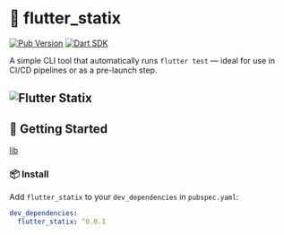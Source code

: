 # 🧪 flutter_statix

[![Pub Version](https://miro.medium.com/v2/resize:fit:1400/1*L4cZRB82nitqRygZ9dJdTA.png)](https://github.com/adinath-nikam/flutter_statix)
[![Dart SDK](https://img.shields.io/badge/dart-%3E%3D2.17.0-blue.svg)](https://dart.dev)

A simple CLI tool that automatically runs `flutter test` — ideal for use in CI/CD pipelines or as a pre-launch step.

![Flutter Statix](assets/flutter_statix.gif)
---

## 🚀 Getting Started
[lib](lib)
### 📦 Install

Add `flutter_statix` to your `dev_dependencies` in `pubspec.yaml`:

```yaml
dev_dependencies:
  flutter_statix: ^0.0.1
